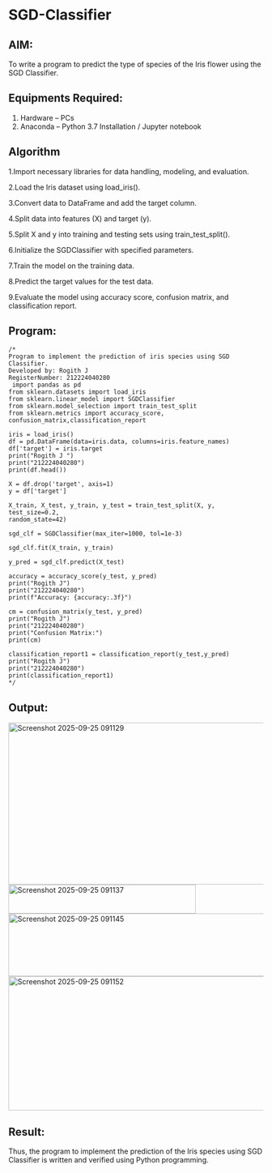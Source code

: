 # SGD-Classifier
## AIM:
To write a program to predict the type of species of the Iris flower using the SGD Classifier.

## Equipments Required:
1. Hardware – PCs
2. Anaconda – Python 3.7 Installation / Jupyter notebook

## Algorithm
1.Import necessary libraries for data handling, modeling, and evaluation.

2.Load the Iris dataset using load_iris().

3.Convert data to DataFrame and add the target column.

4.Split data into features (X) and target (y).

5.Split X and y into training and testing sets using train_test_split().

6.Initialize the SGDClassifier with specified parameters.

7.Train the model on the training data.

8.Predict the target values for the test data.

9.Evaluate the model using accuracy score, confusion matrix, and classification report.

## Program:
```
/*
Program to implement the prediction of iris species using SGD Classifier.
Developed by: Rogith J
RegisterNumber: 212224040280
 import pandas as pd
from sklearn.datasets import load_iris
from sklearn.linear_model import SGDClassifier
from sklearn.model_selection import train_test_split
from sklearn.metrics import accuracy_score, confusion_matrix,classification_report

iris = load_iris()
df = pd.DataFrame(data=iris.data, columns=iris.feature_names)
df['target'] = iris.target
print("Rogith J ")
print("212224040280")
print(df.head())

X = df.drop('target', axis=1)
y = df['target']

X_train, X_test, y_train, y_test = train_test_split(X, y, test_size=0.2, 
random_state=42)

sgd_clf = SGDClassifier(max_iter=1000, tol=1e-3)

sgd_clf.fit(X_train, y_train)

y_pred = sgd_clf.predict(X_test)

accuracy = accuracy_score(y_test, y_pred)
print("Rogith J")
print("212224040280")
print(f"Accuracy: {accuracy:.3f}")

cm = confusion_matrix(y_test, y_pred)
print("Rogith J")
print("212224040280")
print("Confusion Matrix:")
print(cm)

classification_report1 = classification_report(y_test,y_pred)
print("Rogith J")
print("212224040280")
print(classification_report1)
*/
```

## Output:

<img width="773" height="320" alt="Screenshot 2025-09-25 091129" src="https://github.com/user-attachments/assets/6d93cb24-6cc5-43fd-b823-ee82b9d3b8d5" />

<img width="370" height="57" alt="Screenshot 2025-09-25 091137" src="https://github.com/user-attachments/assets/ff848a29-b688-4f66-957e-655aa3632d8f" />





<img width="575" height="124" alt="Screenshot 2025-09-25 091145" src="https://github.com/user-attachments/assets/4a14b05c-05ce-4bbf-bb3c-84ed5315166a" />

<img width="640" height="265" alt="Screenshot 2025-09-25 091152" src="https://github.com/user-attachments/assets/73f45f01-cf44-41ea-8acc-9bc9f845f687" />







## Result:
Thus, the program to implement the prediction of the Iris species using SGD Classifier is written and verified using Python programming.
